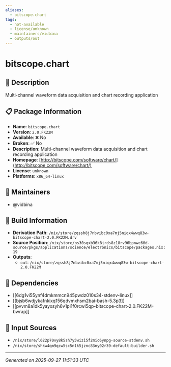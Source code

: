 ```yaml
---
aliases:
  - bitscope.chart
tags:
  - not-available
  - license/unknown
  - maintainers/vidbina
  - outputs/out
---
```


# bitscope.chart

## 📝 Description

Multi-channel waveform data acquisition and chart recording application

## 📋 Package Information

- **Name**: `bitscope.chart`
- **Version**: `2.0.FK22M`
- **Available**: ❌ No
- **Broken**: ✅ No
- **Description**: Multi-channel waveform data acquisition and chart recording application
- **Homepage**: [http://bitscope.com/software/chart/](http://bitscope.com/software/chart/)
- **License**: `unknown`
- **Platforms**: `x86_64-linux`
## 👥 Maintainers

- @vidbina


## 🔧 Build Information

- **Derivation Path**: `/nix/store/zqssh8j7nbvibc0xa7mj5niqx4wwq83w-bitscope-chart-2.0.FK22M.drv`
- **Source Position**: `/nix/store/ns30sqxb36k8jrds8z18rv96bpnwc60d-source/pkgs/applications/science/electronics/bitscope/packages.nix:19`
- **Outputs**:
  - `out`:  `/nix/store/zqssh8j7nbvibc0xa7mj5niqx4wwq83w-bitscope-chart-2.0.FK22M`

## 🔗 Dependencies

- [[6dg1vi55ynf4dmkmmcn945pwdz010s34-stdenv-linux]]
- [[bjsb6wdjykafnkixq156qdvmxhsm2bai-bash-5.3p3]]
- [[pvvm8a1dk5yayxsyh6v1pi1f0rcwl5qp-bitscope-chart-2.0.FK22M-bwrap]]

## 📁 Input Sources

- `/nix/store/l622p70vy8k5sh7y5wizi5f2mic6ynpg-source-stdenv.sh`
- `/nix/store/shkw4qm9qcw5sc5n1k5jznc83ny02r39-default-builder.sh`

---
*Generated on 2025-09-27 11:51:33 UTC*
